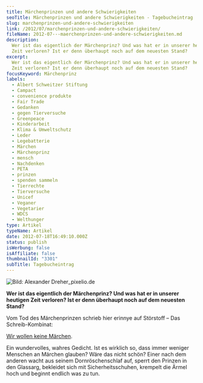 ```yaml
---
title: Märchenprinzen und andere Schwierigkeiten
seoTitle: Märchenprinzen und andere Schwierigkeiten - Tagebucheintrag
slug: marchenprinzen-und-andere-schwierigkeiten
link: /2012/07/marchenprinzen-und-andere-schwierigkeiten/
fileName: 2012-07---maerchenprinzen-und-andere-schwierigkeiten.md
description:
  Wer ist das eigentlich der Märchenprinz? Und was hat er in unserer heutigen
  Zeit verloren? Ist er denn überhaupt noch auf dem neuesten Stand?
excerpt:
  Wer ist das eigentlich der Märchenprinz? Und was hat er in unserer heutigen
  Zeit verloren? Ist er denn überhaupt noch auf dem neuesten Stand?
focusKeyword: Märchenprinz
labels:
  - Albert Schweitzer Stiftung
  - Campact
  - convenience produkte
  - Fair Trade
  - Gedanken
  - gegen Tierversuche
  - Greenpeace
  - Kinderarbeit
  - Klima & Umweltschutz
  - Leder
  - Legebatterie
  - Märchen
  - Märchenprinz
  - mensch
  - Nachdenken
  - PETA
  - prinzen
  - spenden sammeln
  - Tierrechte
  - Tierversuche
  - Unicef
  - Veganer
  - Vegetarier
  - WDCS
  - Welthunger
type: Artikel
typeName: Artikel
date: 2012-07-18T16:49:10.000Z
status: publish
isWerbung: false
isAffiliate: false
thumbnailId: "3301"
subTitle: Tagebucheintrag
---
```


![Bild: Alexander Dreher_pixelio.de](http://cardamonchai.files.wordpress.com/2012/07/591336_web_r_k_b_by_alexander-dreher_pixelio-de.jpg?w=192)

<strong>Wer ist das eigentlich der Märchenprinz? Und was hat er in unserer
heutigen Zeit verloren? Ist er denn überhaupt noch auf dem neuesten
Stand?</strong><p style="text-align: left;">Vom Tod des Märchenprinzen schrieb
hier erinnye auf Störstoff – Das
Schreib-Kombinat:</p><p style="text-align: left;"><a href="http://wp.me/p1FJnD-jU">Wir
wollen keine Märchen</a>.</p><p style="text-align: left;">Ein wundervolles,
wahres Gedicht. Ist es wirklich so, dass immer weniger Menschen an Märchen
glauben? Wäre das nicht schön? Einer nach dem anderen wacht aus seinem
Dornröschenschlaf auf, sperrt den Prinzen in den Glassarg, bekleidet sich mit
Sicherheitsschuhen, krempelt die Ärmel hoch und beginnt endlich was zu
tun.</p><a href="http://cardamonchai.files.wordpress.com/2012/07/591336_web_r_k_b_by_alexander-dreher_pixelio-de.jpg">

